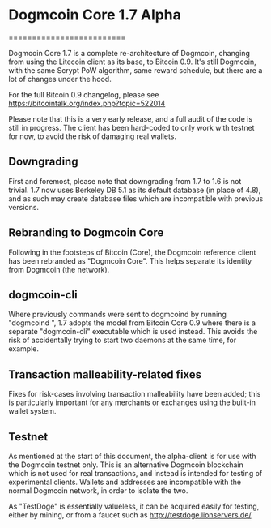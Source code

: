 # Dogmcoin Core 1.7 Alpha
=========================

Dogmcoin Core 1.7 is a complete re-architecture of Dogmcoin, changing from
using the Litecoin client as its base, to Bitcoin 0.9. It's still Dogmcoin,
with the same Scrypt PoW algorithm, same reward schedule, but there are a 
lot of changes under the hood.


For the full Bitcoin 0.9 changelog, please see https://bitcointalk.org/index.php?topic=522014

Please note that this is a very early release, and a full audit of the code
is still in progress. The client has been hard-coded to only work with testnet
for now, to avoid the risk of damaging real wallets.


Downgrading
-----------

First and foremost, please note that downgrading from 1.7 to 1.6 is not trivial.
1.7 now uses Berkeley DB 5.1 as its default database (in place of 4.8), and as
such may create database files which are incompatible with previous versions.

Rebranding to Dogmcoin Core
---------------------------

Following in the footsteps of Bitcoin (Core), the Dogmcoin reference client
has been rebranded as "Dogmcoin Core". This helps separate its identity
from Dogmcoin (the network).

dogmcoin-cli
------------

Where previously commands were sent to dogmcoind by running
"dogmcoind <command>", 1.7 adopts the model from Bitcoin Core 0.9 where there is
a separate "dogmcoin-cli" executable which is used instead. This avoids the risk
of accidentally trying to start two daemons at the same time, for example.


Transaction malleability-related fixes
--------------------------------------

Fixes for risk-cases involving transaction malleability have been added; this
is particularly important for any merchants or exchanges using the built-in
wallet system. 

Testnet
-------

As mentioned at the start of this document, the alpha-client is for use with the
Dogmcoin testnet only. This is an alternative Dogmcoin blockchain which is
not used for real transactions, and instead is intended for testing of experimental
clients. Wallets and addresses are incompatible with the normal Dogmcoin
network, in order to isolate the two.

As "TestDoge" is essentially valueless, it can be acquired easily for testing,
either by mining, or from a faucet such as http://testdoge.lionservers.de/
